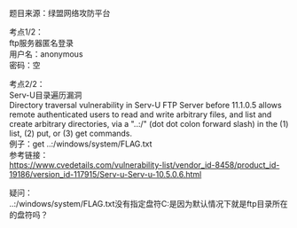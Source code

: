 题目来源：绿盟网络攻防平台

考点1/2：  
ftp服务器匿名登录  
用户名：anonymous  
密码：空

考点2/2：  
Serv-U目录遍历漏洞  
Directory traversal vulnerability in Serv-U FTP Server before 11.1.0.5 allows remote authenticated users to read and write arbitrary files, and list and create arbitrary directories, via a "..:/" (dot dot colon forward slash) in the (1) list, (2) put, or (3) get commands.  
例子：get ..:/windows/system/FLAG.txt  
参考链接：  
https://www.cvedetails.com/vulnerability-list/vendor_id-8458/product_id-19186/version_id-117915/Serv-u-Serv-u-10.5.0.6.html

疑问：  
..:/windows/system/FLAG.txt没有指定盘符C:是因为默认情况下就是ftp目录所在的盘符吗？
